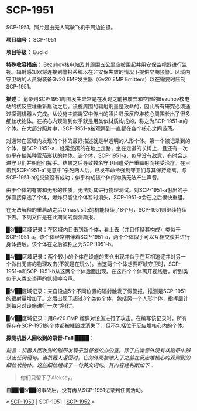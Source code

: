 # SCP-1951
                        




SCP-1951。照片是由无人驾驶飞机于周边拍摄。



**项目编号：** SCP-1951

**项目等级：** Euclid

**特殊收容措施：** Bezuhov核电站及其周围五公里应被围起并用安保监视器进行监视。辐射感知器将连接到警报系统以在非安保失效的情况下提供早期预警。区域内守卫站的人员将装备Gv20 EMP发生器（Gv20 EMP Emitters）以在需要时压制SCP-1951。

**描述：** 记录到SCP-1951周围发生异常是在发现之前被废弃和空置的Bezuhov核电站的核反应堆重新启动之后。设施周围的辐射剂量是致命的，因此所有研究必须通过探测机器人完成。从设施主燃烧室中传出的照片显示反应堆核心周围长出了很多细丝状物体。在核心内观测到似乎就是用类似材质构成的，称之为SCP-1951-a的个体。在大部分照片中，SCP-1951-a被观察到一直都在各个核心之间游荡。

对通常在区域内发现的个体的最好描述就是半透明的人形个体。第一个被记录到的个体，是SCP-1951-a，经常悠闲的在地上走路，坐在走道的长椅上，且还有一次似乎在抽某种雪茄形状的物体。该个体，SCP-1951-a，似乎没有敌意，有时会走进守卫们并朝他们挥手。结果之后导致数名守卫因遭受严重辐射而接受治疗。在目击到SCP-1951-a“无意中”杀死两人后，已发布命令强制守卫们与其保持距离。与SCP-1951-a的交流没有成功；似乎构成该个体的物质无法产生声音。

由于个体的有害和无形的性质，无法对其进行物理测试。对SCP-1951-a射出的子弹直接穿透了个体，爆炸只能让个体暂时消失，SCP-1951-a会在之后很快重组。

在无法解释的重启动之后Omask site的机能持续了8个月，SCP-1951则继续持续下去。下列文件是在此期间的观测简报。

█3/██区域记录：在区域内目击到新个体，看上去（并且怀疑其构成）类似于SCP-1951-a。该个体经常陪伴着SCP-1951-a，两个个体似乎可以互相交谈并进行身体接触。该个体在之后被称之为SCP-1951-b。

█4/██区域记录：两个较小的个体在设施的货仓出现并似乎在互相追逐并对另一个做出无害的物理攻击(不就是在玩么)。当这两个个体想要吓唬守卫时，SCP-1951-a和SCP-1951-b从这两个个体后面出现。在这四个个体离开视线后，听到类似于人类交谈声的低频呻吟声。

█5/██区域记录：来自设施5个不同位置的辐射触发了假警报，推测是SCP-1951的辐射量增加了。之后出现了超过3个类似个体，包括另一个人形个体，指挥层计划每月对设施进行一次“净化”。

█6/██区域记录：用Gv20 EMP 榴弹对设施进行了攻击。在编写该记录时，所有保存在SCP-1951的个体都被摧毁或消失了，但不包括位于反应堆核心内的个体。

**探测机器人回收到的录音-Fall ████：** 

*前言：机器人回收到的磁带发现于监督者的办公室。除了白噪音外没有从磁带中辨认出任何语句。当机器人返回时，它的外壳被渗入了之前在反应堆核心内观测到的细丝状物体。这些细丝组成了一句英文词句。其内容经判断如下：* 


> 你们只留下了Aleksey。
> 

自██/█5/██的事故后，没有再从SCP-1951记录到任何活动。



« [SCP-1950](/scp-1950) | SCP-1951 | <a shape='rect' class='newpage' href='/scp-1952'>SCP-1952</a> »





                    